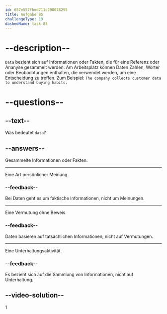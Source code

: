 ```yaml
---
id: 657e557fbed711c290078295
title: Aufgabe 85
challengeType: 19
dashedName: task-85
---
```


# --description--

`Data` bezieht sich auf Informationen oder Fakten, die für eine Referenz oder Ananyse gesammelt werden. Am Arbeitsplatz können Daten Zahlen, Wörter oder Beobachtungen enthalten, die verwendet werden, um eine Entscheidung zu treffen. Zum Beispiel: `The company collects customer data to understand buying habits.`

# --questions--

## --text--

Was bedeutet `data`?

## --answers--

Gesammelte Informationen oder Fakten.

---

Eine Art persönlicher Meinung.

### --feedback--

Bei Daten geht es um faktische Informationen, nicht um Meinungen.

---

Eine Vermutung ohne Beweis.

### --feedback--

Daten basieren auf tatsächlichen Informationen, nicht auf Vermutungen.

---

Eine Unterhaltungsaktivität.

### --feedback--

Es bezieht sich auf die Sammlung von Informationen, nicht auf Unterhaltung.

## --video-solution--

1
